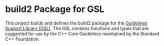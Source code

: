 # build2 Package for GSL

This project builds and defines the build2 package for the [Guidelines Support Library (GSL)](https://github.com/microsoft/GSL).
The GSL contains functions and types that are suggested for use by the C++ Core Guidelines maintained by the Standard C++ Foundation.